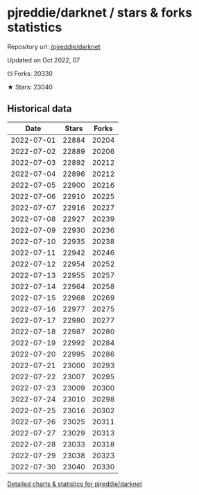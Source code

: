 # pjreddie/darknet / stars & forks statistics

Repository url: [/pjreddie/darknet](https://github.com/pjreddie/darknet)

Updated on Oct 2022, 07

☋ Forks: 20330

★ Stars: 23040

## Historical data
| Date | Stars | Forks |
|------|-------|-------|
| 2022-07-01 | 22884 | 20204 | 
| 2022-07-02 | 22889 | 20206 | 
| 2022-07-03 | 22892 | 20212 | 
| 2022-07-04 | 22896 | 20212 | 
| 2022-07-05 | 22900 | 20216 | 
| 2022-07-06 | 22910 | 20225 | 
| 2022-07-07 | 22916 | 20227 | 
| 2022-07-08 | 22927 | 20239 | 
| 2022-07-09 | 22930 | 20236 | 
| 2022-07-10 | 22935 | 20238 | 
| 2022-07-11 | 22942 | 20246 | 
| 2022-07-12 | 22954 | 20252 | 
| 2022-07-13 | 22955 | 20257 | 
| 2022-07-14 | 22964 | 20258 | 
| 2022-07-15 | 22968 | 20269 | 
| 2022-07-16 | 22977 | 20275 | 
| 2022-07-17 | 22980 | 20277 | 
| 2022-07-18 | 22987 | 20280 | 
| 2022-07-19 | 22992 | 20284 | 
| 2022-07-20 | 22995 | 20286 | 
| 2022-07-21 | 23000 | 20293 | 
| 2022-07-22 | 23007 | 20295 | 
| 2022-07-23 | 23009 | 20300 | 
| 2022-07-24 | 23010 | 20298 | 
| 2022-07-25 | 23016 | 20302 | 
| 2022-07-26 | 23025 | 20311 | 
| 2022-07-27 | 23029 | 20313 | 
| 2022-07-28 | 23033 | 20318 | 
| 2022-07-29 | 23038 | 20323 | 
| 2022-07-30 | 23040 | 20330 | 


[Detailed charts & statistics for pjreddie/darknet](https://reviewgithub.com/rep/pjreddie/darknet)
